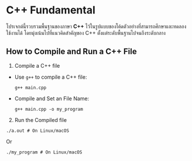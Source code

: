 # C++ Fundamental

โปรเจกต์นี้รวบรวมพื้นฐานของภาษา **C++** ไว้ในรูปแบบของโค้ดตัวอย่างที่สามารถศึกษาและทดลองใช้งานได้ โดยมุ่งเน้นไปที่แนวคิดสำคัญของ C++ ตั้งแต่ระดับพื้นฐานไปจนถึงระดับกลาง




## How to Compile and Run a C++ File

1. Compile a C++ file
- Use `g++` to compile a C++ file:
  
  `g++ main.cpp`

- Compile and Set an File Name:

  `g++ main.cpp -o my_program`

2. Run the Compiled file

`./a.out # On Linux/macOS`

Or 

`./my_program # On Linux/macOS`
